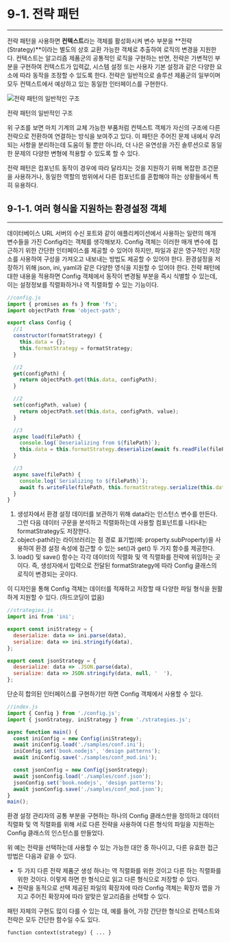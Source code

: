 # 9-1. 전략 패턴

---

전략 패턴을 사용하면 **컨텍스트**라는 객체를 활성화시켜 변수 부분을 **전략(Strategy)**이라는 별도의 상호 교환 가능한 객체로 추출하여 로직의 변경을 지원한다.
컨텍스트는 알고리즘 제품군의 공통적인 로직을 구현하는 반면,
전략은 가변적인 부분을 구현하여 컨텍스트가 입력값, 시스템 설정 또는 사용자 기본 설정과 같은 다양한 요소에 따라 동작을 조정할 수 있도록 한다.
전략은 일반적으로 솔루션 제품군의 일부이며 모두 컨텍스트에서 예상하고 있는 동일한 인터페이스를 구현한다.

![전략 패턴의 일반적인 구조](https://s3-us-west-2.amazonaws.com/secure.notion-static.com/e9a17f20-82b2-461d-adc1-9854773f2edb/Untitled.png)

전략 패턴의 일반적인 구조

위 구조를 보면 마치 기계의 교체 가능한 부품처럼 컨텍스트 객체가 자신의 구조에 다른 전략으로 전환하여 연결하는 방식을 보여주고 있다.
이 패턴은 주어진 문제 내에서 우려되는 사항을 분리하는데 도움이 될 뿐만 아니라, 더 나은 유연성을 가진 솔루션으로 동일한 문제의 다양한 변형에 적용할 수 있도록 할 수 있다.

전략 패턴은 컴포넌트 동작이 경우에 따라 달라지는 것을 지원하기 위해 복잡한 조건문을 사용하거나, 동일한 역할의 범위에서 다른 컴포넌트를 혼합해야 하는 상황들에서 특히 유용하다.

## 9-1-1. 여러 형식을 지원하는 환경설정 객체

---

데이터베이스 URL 서버의 수신 포트와 같이 애플리케이션에서 사용하는 일련의 매개 변수들을 가진 Config라는 객체를 생각해보자.
Config 객체는 이러한 매개 변수에 접근하기 위한 간단한 인터페이스를 제공할 수 있어야 하지만, 파일과 같은 영구적인 저장소를 사용하여 구성을 가져오고 내보내는 방법도 제공할 수 있어야 한다.
환경설정을 저장하기 위해 json, ini, yaml과 같은 다양한 영식을 지원할 수 있어야 한다.
전략 패턴에 대한 내용을 적용하면 Config 객체에서 동작이 변경될 부분을 즉시 식별할 수 있는데, 이는 설정정보를 직렬화하거나 역 직렬화할 수 있는 기능이다.

```jsx
//config.js
import { promises as fs } from 'fs';
import objectPath from 'object-path';

export class Config {
  //1
  constructor(formatStrategy) {
    this.data = {};
    this.formatStrategy = formatStrategy;
  }

  //2
  get(configPath) {
    return objectPath.get(this.data, configPath);
  }

  //2
  set(configPath, value) {
    return objectPath.set(this.data, configPath, value);
  }

  //3
  async load(filePath) {
    console.log(`Deserializing from ${filePath}`);
    this.data = this.formatStrategy.deserialize(await fs.readFile(filePath, 'utf-8'));
  }

  //3
  async save(filePath) {
    console.log(`Serializing to ${filePath}`);
    await fs.writeFile(filePath, this.formatStrategy.serialize(this.data));
  }
}
```

1. 생성자에서 환경 설정 데이터를 보관하기 위해 data라는 인스턴스 변수를 만든다.
   그런 다음 데이터 구문을 분석하고 직렬화하는데 사용할 컴포넌트를 나타내는 formatStrategy도 저장한다.
2. object-path라는 라이브러리는 점 경로 표기법(예: property.subProperty)을 사용하여 환경 설정 속성에 접근할 수 있는 set()과 get() 두 가지 함수를 제공한다.
3. load() 및 save() 함수는 각각 데이터의 직렬화 및 역 직렬화를 전략에 위임하는 곳이다.
   즉, 생성자에서 입력으로 전달된 formatStrategy에 따라 Config 클래스의 로직이 변경되는 곳이다.

이 디자인을 통해 Config 객체는 데이터를 적재하고 저장할 때 다양한 파일 형식을 원활하게 지원할 수 있다. (하드코딩이 없음)

```jsx
//strategies.js
import ini from 'ini';

export const iniStrategy = {
  deserialize: data => ini.parse(data),
  serialize: data => ini.stringify(data),
};

export const jsonStrategy = {
  deserialize: data => .JSON.parse(data),
  serialize: data => JSON.stringify(data, null, '  '),
};
```

단순히 합의된 인터페이스를 구현하기만 하면 Config 객체에서 사용할 수 있다.

```jsx
//index.js
import { Config } from './config.js';
import { jsonStrategy, iniStrategy } from './strategies.js';

async function main() {
  const iniConfig = new Config(iniStrategy);
  await iniConfig.load('./samples/conf.ini');
  iniConfig.set('book.nodejs', 'design patterns');
  await iniConfig.save('./samples/conf_mod.ini');

  const jsonConfig = new Config(jsonStrategy);
  await jsonConfig.load('./samples/conf.json');
  jsonConfig.set('book.nodejs', 'design patterns');
  await jsonConfig.save('./samples/conf_mod.json');
}
main();
```

환경 설정 관리자의 공통 부분을 구현하는 하나의 Config 클래스만을 정의하고 데이터 직렬화 및 역 직렬화를 위해 서로 다른 전략을 사용하여 다른 형식의 파일을 지원하는 Config 클래스의 인스턴스를 만들었다.

위 예는 전략을 선택하는데 사용할 수 있는 가능한 대안 중 하나이고, 다른 유효한 접근 방법은 다음과 같을 수 있다.

- 두 가지 다른 전략 제품군 생성
  하나는 역 직렬화를 위한 것이고 다른 하는 직렬화를 위한 것이다.
  이렇게 하면 한 형식으로 읽고 다른 형식으로 저장할 수 있다.
- 전략을 동적으로 선택
  제공된 파일의 확장자에 따라 Config 객체는 확장자 맵을 가지고 주어진 확장자에 따라 알맞은 알고리즘을 선택할 수 있다.

패턴 자체의 구현도 많이 다를 수 있는 데, 예를 들어, 가장 간단한 형식으로 컨텍스트와 전략은 모두 간단한 함수일 수도 있다.

`function context(strategy) { ... }`
